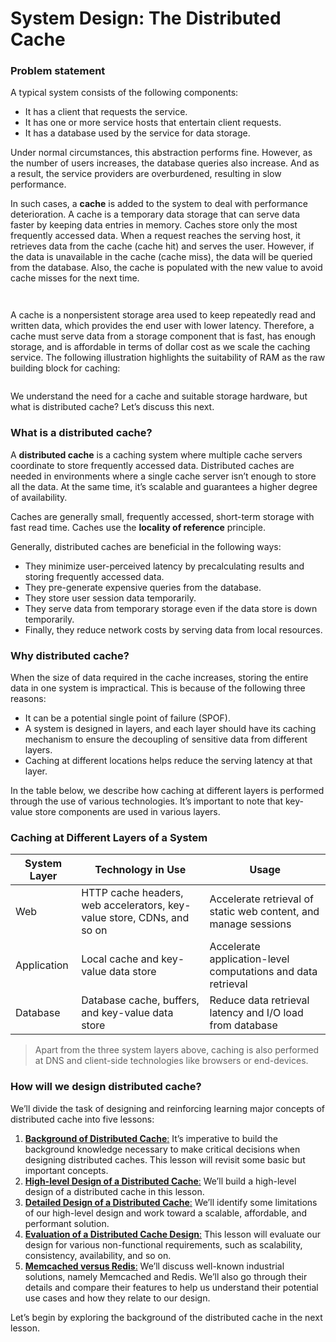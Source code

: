 # System Design: The Distributed Cache

### Problem statement <a href="#problem-statement-0" id="problem-statement-0"></a>

A typical system consists of the following components:

* It has a client that requests the service.
* It has one or more service hosts that entertain client requests.
* It has a database used by the service for data storage.

Under normal circumstances, this abstraction performs fine. However, as the number of users increases, the database queries also increase. And as a result, the service providers are overburdened, resulting in slow performance.

In such cases, a **cache** is added to the system to deal with performance deterioration. A cache is a temporary data storage that can serve data faster by keeping data entries in memory. Caches store only the most frequently accessed data. When a request reaches the serving host, it retrieves data from the cache (cache hit) and serves the user. However, if the data is unavailable in the cache (cache miss), the data will be queried from the database. Also, the cache is populated with the new value to avoid cache misses for the next time.

<figure><img src="https://kuweiguge.github.io/Grokking-Modern-System-Design-Interview-Gitbook/assets/Screenshot 2023-09-03 at 12.24.49 AM.png" alt=""><figcaption></figcaption></figure>

<figure><img src="https://kuweiguge.github.io/Grokking-Modern-System-Design-Interview-Gitbook/assets/Screenshot 2023-09-03 at 12.25.06 AM.png" alt=""><figcaption></figcaption></figure>

A cache is a nonpersistent storage area used to keep repeatedly read and written data, which provides the end user with lower latency. Therefore, a cache must serve data from a storage component that is fast, has enough storage, and is affordable in terms of dollar cost as we scale the caching service. The following illustration highlights the suitability of RAM as the raw building block for caching:

<figure><img src="https://kuweiguge.github.io/Grokking-Modern-System-Design-Interview-Gitbook/assets/Screenshot 2023-09-03 at 12.25.26 AM.png" alt=""><figcaption></figcaption></figure>

We understand the need for a cache and suitable storage hardware, but what is distributed cache? Let’s discuss this next.

### What is a distributed cache? <a href="#what-is-a-distributed-cache-0" id="what-is-a-distributed-cache-0"></a>

A **distributed cache** is a caching system where multiple cache servers coordinate to store frequently accessed data. Distributed caches are needed in environments where a single cache server isn’t enough to store all the data. At the same time, it’s scalable and guarantees a higher degree of availability.

Caches are generally small, frequently accessed, short-term storage with fast read time. Caches use the **locality of reference** principle.

Generally, distributed caches are beneficial in the following ways:

* They minimize user-perceived latency by precalculating results and storing frequently accessed data.
* They pre-generate expensive queries from the database.
* They store user session data temporarily.
* They serve data from temporary storage even if the data store is down temporarily.
* Finally, they reduce network costs by serving data from local resources.

### Why distributed cache? <a href="#why-distributed-cache-1" id="why-distributed-cache-1"></a>

When the size of data required in the cache increases, storing the entire data in one system is impractical. This is because of the following three reasons:

* It can be a potential single point of failure (SPOF).
* A system is designed in layers, and each layer should have its caching mechanism to ensure the decoupling of sensitive data from different layers.
* Caching at different locations helps reduce the serving latency at that layer.

In the table below, we describe how caching at different layers is performed through the use of various technologies. It’s important to note that key-value store components are used in various layers.

### Caching at Different Layers of a System

| System Layer | Technology in Use                                                      | Usage                                                           |
| ------------ | ---------------------------------------------------------------------- | --------------------------------------------------------------- |
| Web          | HTTP cache headers, web accelerators, key-value store, CDNs, and so on | Accelerate retrieval of static web content, and manage sessions |
| Application  | Local cache and key-value data store                                   | Accelerate application-level computations and data retrieval    |
| Database     | Database cache, buffers, and key-value data store                      | Reduce data retrieval latency and I/O load from database        |

> Apart from the three system layers above, caching is also performed at DNS and client-side technologies like browsers or end-devices.

### How will we design distributed cache? <a href="#how-will-we-design-distributed-cache-0" id="how-will-we-design-distributed-cache-0"></a>

We’ll divide the task of designing and reinforcing learning major concepts of distributed cache into five lessons:

1. [**Background of Distributed Cache**:](background-of-distributed-cache.md) It’s imperative to build the background knowledge necessary to make critical decisions when designing distributed caches. This lesson will revisit some basic but important concepts.
2. [**High-level Design of a Distributed Cache**:](high-level-design-of-a-distributed-cache.md) We’ll build a high-level design of a distributed cache in this lesson.
3. [**Detailed Design of a Distributed Cache**:](detailed-design-of-a-distributed-cache.md) We’ll identify some limitations of our high-level design and work toward a scalable, affordable, and performant solution.
4. [**Evaluation of a Distributed Cache Design**:](evaluation-of-a-distributed-caches-design.md) This lesson will evaluate our design for various non-functional requirements, such as scalability, consistency, availability, and so on.
5. [**Memcached versus Redis**:](memcached-versus-redis.md) We’ll discuss well-known industrial solutions, namely Memcached and Redis. We’ll also go through their details and compare their features to help us understand their potential use cases and how they relate to our design.

Let’s begin by exploring the background of the distributed cache in the next lesson.

